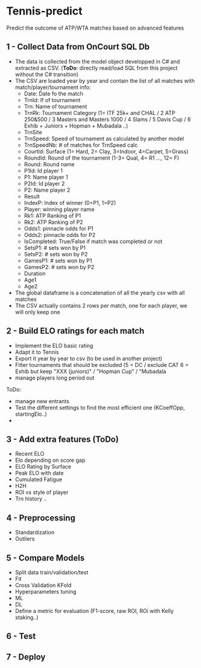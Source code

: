 # Tennis-predict
Predict the outcome of ATP/WTA matches based on advanced features

## 1 - Collect Data from OnCourt SQL Db
- The data is collected from the model object developped in C# and extracted as CSV. (**ToDo**: directly read/load SQL from this project without the C# transition)
- The CSV are loaded year by year and contain the list of all matches with match/player/tournament info:
    - Date: Date fo the match
    - TrnId: If of tournament
    - Trn: Name of tournament
    - TrnRk: Tournament Category (1= ITF 25k+ and CHAL / 2 ATP 250&500 / 3 Masters and Masters 1000 / 4 Slams / 5 Davis Cup / 6 Exhib + Juniors + Hopman + Mubadala ..)
    - TrnSite
    - TrnSpeed: Speed of tournament as calculated by another model
    - TrnSpeedNb: # of matches for TrnSpeed calc
    - CourtId: Surface (1= Hard, 2= Clay, 3=Indoor, 4=Carpet, 5=Grass)
    - RoundId: Round of the tournament (1-3= Qual, 4= R1 ..., 12= F)
    - Round: Round name
    - P1Id: Id player 1
    - P1: Name player 1
    - P2Id: Id player 2
    - P2: Name player 2
    - Result
    - IndexP: Index of winner (0=P1, 1=P2)
    - Player: winning player name
    - Rk1: ATP Ranking of P1
    - Rk2: ATP Ranking of P2
    - Odds1: pinnacle odds for P1
    - Odds2: pinnacle odds for P2
    - IsCompleted: True/False if match was completed or not
    - SetsP1: # sets won by P1
    - SetsP2: # sets won by P2
    - GamesP1: # sets won by P1
    - GamesP2: # sets won by P2
    - Duration
    - Age1
    - Age2
- The global dataframe is a concatenation of all the yearly csv with all matches
- The CSV actually contains 2 rows per match, one for each player, we will only keep one

## 2 - Build ELO ratings for each match
- Implement the ELO basic rating
- Adapt it to Tennis
- Export it year by year to csv (to be used in another project)
- Filter tournaments that should be excluded (5 = DC / exclude CAT 6 = Exhib but keep "XXX (juniors)" / "Hopman Cup" / "Mubadala 
- manage players long period out

ToDo:
- manage new entrants
- Test the different settings to find the most efficient one (KCoeffOpp, startingElo..)
- 
## 3 - Add extra features (ToDo)
- Recent ELO
- Elo depending on score gap
- ELO Rating by Surface
- Peak ELO with date
- Cumulated Fatigue
- H2H
- ROI vs style of player
- Trn history
..

## 4 - Preprocessing
- Standardization
- Outliers

## 5 - Compare Models
- Split data train/validation/test
- Fit
- Cross Validation KFold
- Hyperparameters tuning
- ML
- DL
- Define a metric for evaluation (F1-score, raw ROI, ROi with Kelly staking..)

## 6 - Test

## 7 - Deploy
